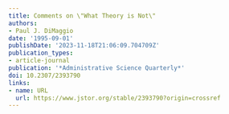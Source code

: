 ```yaml
---
title: Comments on \"What Theory is Not\"
authors:
- Paul J. DiMaggio
date: '1995-09-01'
publishDate: '2023-11-18T21:06:09.704709Z'
publication_types:
- article-journal
publication: '*Administrative Science Quarterly*'
doi: 10.2307/2393790
links:
- name: URL
  url: https://www.jstor.org/stable/2393790?origin=crossref
---
```

